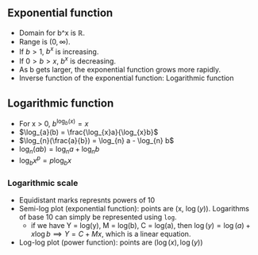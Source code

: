 ## Exponential function
- Domain for b^x is ℝ.
- Range is $(0, ∞)$.
- If $b > 1$, $b^x$ is increasing.
- If $0 > b > x$, $b^x$ is decreasing.
- As b gets larger, the exponential function grows more rapidly.
- Inverse function of the exponential function: Logarithmic function

## Logarithmic function
- For x > 0, $b^{\log_{b}(x)} = x$
- $\log_{a}(b) = \frac{\log_{x}a}{\log_{x}b}$
- $\log_{n}(\frac{a}{b}) = \log_{n} a - \log_{n} b$
- $\log_{n}(ab) = \log_{n}a + \log_{n}b$
- $\log_{b} x^p = p \log_{b} x$

### Logarithmic scale
- Equidistant marks represnts powers of 10
- Semi-log plot (exponential function): points are (x, $\log(y)$). Logarithms of base 10 can simply be represented using `log`.
	- if we have Y = log(y), M = log(b), C = log(a), then $\log(y) = \log(a) + x \log b \implies Y = C + Mx$, which is a linear equation.
- Log-log plot (power function): points are $(\log(x), \log(y))$
